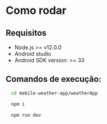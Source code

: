 # Como rodar

## Requisitos
- Node.js >= v12.0.0
- Android studio 
- Android SDK version: >= 33

## Comandos de execução:
```bash
  cd mobile-weather-app/weatherApp
```
```bash
  npm i
```
```bash
  npm run dev
```
